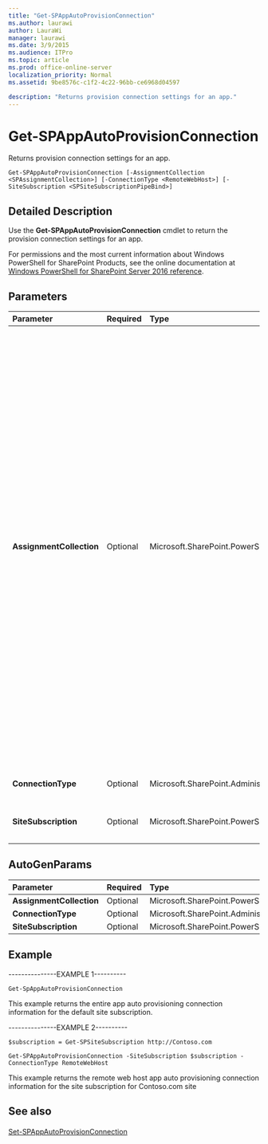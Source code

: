 ```yaml
---
title: "Get-SPAppAutoProvisionConnection"
ms.author: laurawi
author: LauraWi
manager: laurawi
ms.date: 3/9/2015
ms.audience: ITPro
ms.topic: article
ms.prod: office-online-server
localization_priority: Normal
ms.assetid: 9be8576c-c1f2-4c22-96bb-ce6968d04597

description: "Returns provision connection settings for an app."
---
```


# Get-SPAppAutoProvisionConnection

Returns provision connection settings for an app.
  
```
Get-SPAppAutoProvisionConnection [-AssignmentCollection <SPAssignmentCollection>] [-ConnectionType <RemoteWebHost>] [-SiteSubscription <SPSiteSubscriptionPipeBind>]
```

## Detailed Description

Use the **Get-SPAppAutoProvisionConnection** cmdlet to return the provision connection settings for an app. 
  
For permissions and the most current information about Windows PowerShell for SharePoint Products, see the online documentation at [Windows PowerShell for SharePoint Server 2016 reference](https://go.microsoft.com/fwlink/p/?LinkId=671715).
  
## Parameters

|**Parameter**|**Required**|**Type**|**Description**|
|:-----|:-----|:-----|:-----|
|**AssignmentCollection** <br/> |Optional  <br/> |Microsoft.SharePoint.PowerShell.SPAssignmentCollection  <br/> |Manages objects for the purpose of proper disposal. Use of objects, such as **SPWeb** or **SPSite**, can use large amounts of memory and use of these objects in Windows PowerShell scripts requires proper memory management. Using the **SPAssignment** object, you can assign objects to a variable and dispose of the objects after they are needed to free up memory. When **SPWeb**, **SPSite**, or **SPSiteAdministration** objects are used, the objects are automatically disposed of if an assignment collection or the **Global** parameter is not used.  <br/> > [!NOTE]> When the **Global** parameter is used, all objects are contained in the global store. If objects are not immediately used, or disposed of by using the **Stop-SPAssignment** command, an out-of-memory scenario can occur.           |
|**ConnectionType** <br/> |Optional  <br/> |Microsoft.SharePoint.Administration.SPAppCmdlets.GetAppAutoProvisionCmdlet+ConnectionTypes  <br/> |Specifies the connection type to provision the app.  <br/> |
|**SiteSubscription** <br/> |Optional  <br/> |Microsoft.SharePoint.PowerShell.SPSiteSubscriptionPipeBind  <br/> |Specifies the site collection from which to return the provision connection.  <br/> |
   
## AutoGenParams

|**Parameter**|**Required**|**Type**|**Description**|
|:-----|:-----|:-----|:-----|
|**AssignmentCollection** <br/> |Optional  <br/> |Microsoft.SharePoint.PowerShell.SPAssignmentCollection  <br/> ||
|**ConnectionType** <br/> |Optional  <br/> |Microsoft.SharePoint.Administration.SPAppCmdlets.GetAppAutoProvisionCmdlet+ConnectionTypes  <br/> ||
|**SiteSubscription** <br/> |Optional  <br/> |Microsoft.SharePoint.PowerShell.SPSiteSubscriptionPipeBind  <br/> ||
   
## Example

---------------EXAMPLE 1----------
  
```
Get-SpAppAutoProvisionConnection
```

This example returns the entire app auto provisioning connection information for the default site subscription.
  
---------------EXAMPLE 2----------
  
```
$subscription = Get-SPSiteSubscription http://Contoso.com
```

```
Get-SPAppAutoProvisionConnection -SiteSubscription $subscription -ConnectionType RemoteWebHost
```

This example returns the remote web host app auto provisioning connection information for the site subscription for Contoso.com site
  
## See also

#### 

[Set-SPAppAutoProvisionConnection](set-spappautoprovisionconnection.md)

